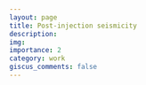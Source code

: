 ```yaml
---
layout: page
title: Post-injection seismicity
description:
img:
importance: 2
category: work
giscus_comments: false
---
```

